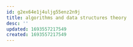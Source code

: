 ```yaml
---
id: g2ex64e1j4uljg55enz2n9j
title: algorithms and data structures theory
desc: ''
updated: 1693557217549
created: 1693557217549
---
```

